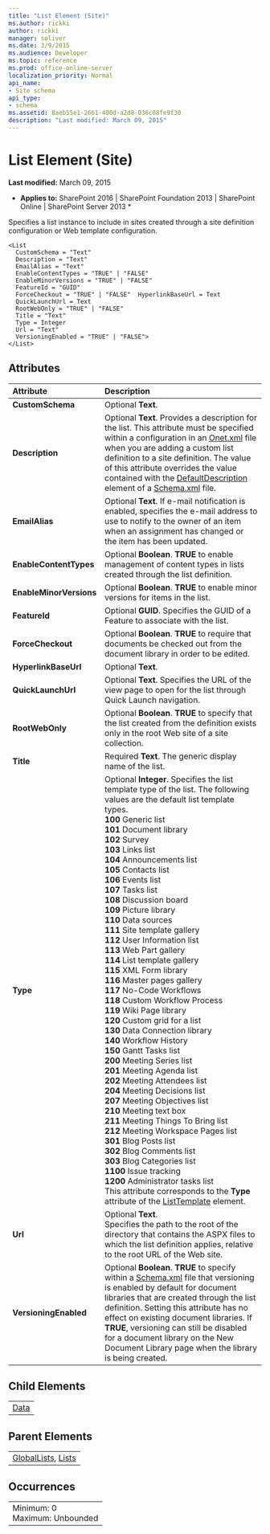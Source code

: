 ```yaml
---
title: "List Element (Site)"
ms.author: rickki
author: rickki
manager: soliver
ms.date: 3/9/2015
ms.audience: Developer
ms.topic: reference
ms.prod: office-online-server
localization_priority: Normal
api_name:
- Site schema
api_type:
- schema
ms.assetid: 8aeb55e1-2661-400d-a2d8-036c08fe9f30
description: "Last modified: March 09, 2015"
---
```


# List Element (Site)

 **Last modified:** March 09, 2015 
  
 * **Applies to:** SharePoint 2016 | SharePoint Foundation 2013 | SharePoint Online | SharePoint Server 2013 * 
  
Specifies a list instance to include in sites created through a site definition configuration or Web template configuration.
  
```
<List
  CustomSchema = "Text"
  Description = "Text"
  EmailAlias = "Text"
  EnableContentTypes = "TRUE" | "FALSE"
  EnableMinorVersions = "TRUE" | "FALSE"
  FeatureId = "GUID"
  ForceCheckout = "TRUE" | "FALSE"  HyperlinkBaseUrl = Text
  QuickLaunchUrl = Text
  RootWebOnly = "TRUE" | "FALSE"
  Title = "Text"
  Type = Integer
  Url = "Text"
  VersioningEnabled = "TRUE" | "FALSE">
</List>
```

## Attributes

|**Attribute**|**Description**|
|:-----|:-----|
|**CustomSchema** <br/> |Optional **Text**.  <br/> |
|**Description** <br/> |Optional **Text**. Provides a description for the list. This attribute must be specified within a configuration in an [Onet.xml](http://msdn.microsoft.com/library/b99d6657-d9ae-4135-a43c-c58cdfcdc6c1%28Office.15%29.aspx) file when you are adding a custom list definition to a site definition. The value of this attribute overrides the value contained with the [DefaultDescription](../../collaborative-application-markup-language-caml-schemas/list-schema/defaultdescription-element-list.md) element of a [Schema.xml](http://msdn.microsoft.com/library/c2f01064-80d8-47ee-b602-ecf4c480ac56%28Office.15%29.aspx) file.  <br/> |
|**EmailAlias** <br/> |Optional **Text**. If e-mail notification is enabled, specifies the e-mail address to use to notify to the owner of an item when an assignment has changed or the item has been updated.  <br/> |
|**EnableContentTypes** <br/> |Optional **Boolean**. **TRUE** to enable management of content types in lists created through the list definition.  <br/> |
|**EnableMinorVersions** <br/> |Optional **Boolean**. **TRUE** to enable minor versions for items in the list.  <br/> |
|**FeatureId** <br/> |Optional **GUID**. Specifies the GUID of a Feature to associate with the list.  <br/> |
|**ForceCheckout** <br/> |Optional **Boolean**. **TRUE** to require that documents be checked out from the document library in order to be edited.  <br/> |
|**HyperlinkBaseUrl** <br/> |Optional **Text**.  <br/> |
|**QuickLaunchUrl** <br/> |Optional **Text**. Specifies the URL of the view page to open for the list through Quick Launch navigation.  <br/> |
|**RootWebOnly** <br/> |Optional **Boolean**. **TRUE** to specify that the list created from the definition exists only in the root Web site of a site collection.  <br/> |
|**Title** <br/> |Required **Text**. The generic display name of the list.  <br/> |
|**Type** <br/> | Optional **Integer**. Specifies the list template type of the list. The following values are the default list template types.  <br/> **100** Generic list  <br/> **101** Document library  <br/> **102** Survey  <br/> **103** Links list  <br/> **104** Announcements list  <br/> **105** Contacts list  <br/> **106** Events list  <br/> **107** Tasks list  <br/> **108** Discussion board  <br/> **109** Picture library  <br/> **110** Data sources  <br/> **111** Site template gallery  <br/> **112** User Information list  <br/> **113** Web Part gallery  <br/> **114** List template gallery  <br/> **115** XML Form library  <br/> **116** Master pages gallery  <br/> **117** No-Code Workflows  <br/> **118** Custom Workflow Process  <br/> **119** Wiki Page library  <br/> **120** Custom grid for a list  <br/> **130** Data Connection library  <br/> **140** Workflow History  <br/> **150** Gantt Tasks list  <br/> **200** Meeting Series list  <br/> **201** Meeting Agenda list  <br/> **202** Meeting Attendees list  <br/> **204** Meeting Decisions list  <br/> **207** Meeting Objectives list  <br/> **210** Meeting text box  <br/> **211** Meeting Things To Bring list  <br/> **212** Meeting Workspace Pages list  <br/> **301** Blog Posts list  <br/> **302** Blog Comments list  <br/> **303** Blog Categories list  <br/> **1100** Issue tracking  <br/> **1200** Administrator tasks list  <br/>  This attribute corresponds to the **Type** attribute of the [ListTemplate](listtemplate-element-site.md) element.  <br/> |
|**Url** <br/> |Optional **Text**.  <br/> Specifies the path to the root of the directory that contains the ASPX files to which the list definition applies, relative to the root URL of the Web site.  <br/> |
|**VersioningEnabled** <br/> |Optional **Boolean**. **TRUE** to specify within a [Schema.xml](http://msdn.microsoft.com/library/c2f01064-80d8-47ee-b602-ecf4c480ac56%28Office.15%29.aspx) file that versioning is enabled by default for document libraries that are created through the list definition. Setting this attribute has no effect on existing document libraries. If **TRUE**, versioning can still be disabled for a document library on the New Document Library page when the library is being created.  <br/> |
   
## Child Elements

||
|:-----|
|[Data](data-element-site.md)|
   
## Parent Elements

||
|:-----|
|[GlobalLists](../../collaborative-application-markup-language-caml-schemas/general-schema/globallists-element.md), [Lists](lists-element-site.md)|
   
## Occurrences

||
|:-----|
|Minimum: 0  <br/> Maximum: Unbounded  <br/> |
   

